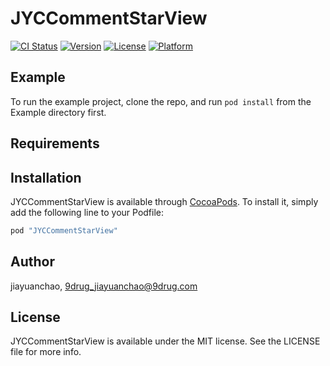 # JYCCommentStarView

[![CI Status](http://img.shields.io/travis/jiayuanchao/JYCCommentStarView.svg?style=flat)](https://travis-ci.org/jiayuanchao/JYCCommentStarView)
[![Version](https://img.shields.io/cocoapods/v/JYCCommentStarView.svg?style=flat)](http://cocoapods.org/pods/JYCCommentStarView)
[![License](https://img.shields.io/cocoapods/l/JYCCommentStarView.svg?style=flat)](http://cocoapods.org/pods/JYCCommentStarView)
[![Platform](https://img.shields.io/cocoapods/p/JYCCommentStarView.svg?style=flat)](http://cocoapods.org/pods/JYCCommentStarView)

## Example

To run the example project, clone the repo, and run `pod install` from the Example directory first.

## Requirements

## Installation

JYCCommentStarView is available through [CocoaPods](http://cocoapods.org). To install
it, simply add the following line to your Podfile:

```ruby
pod "JYCCommentStarView"
```

## Author

jiayuanchao, 9drug_jiayuanchao@9drug.com

## License

JYCCommentStarView is available under the MIT license. See the LICENSE file for more info.
